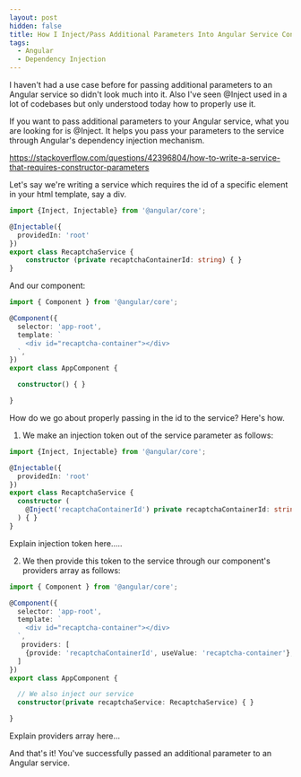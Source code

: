 ```yaml
---
layout: post
hidden: false
title: How I Inject/Pass Additional Parameters Into Angular Service Constructors
tags:
  - Angular
  - Dependency Injection
---
```

I haven't had a use case before for passing additional parameters to an Angular service so didn't look much into it. Also I've seen @Inject used in a lot of codebases but only understood today how to properly use it.

If you want to pass additional parameters to your Angular service, what you are looking for is @Inject. It helps you pass your parameters to the service through Angular's dependency injection mechanism.

https://stackoverflow.com/questions/42396804/how-to-write-a-service-that-requires-constructor-parameters

Let's say we're writing a service which requires the id of a specific element in your html template, say a div. 

```typescript
import {Inject, Injectable} from '@angular/core';

@Injectable({
  providedIn: 'root'
})
export class RecaptchaService {
    constructor (private recaptchaContainerId: string) { }
}
```

And our component:

```typescript
import { Component } from '@angular/core';

@Component({
  selector: 'app-root',
  template: `
    <div id="recaptcha-container"></div>
  `,
})
export class AppComponent {

  constructor() { }

}
```

How do we go about properly passing in the id to the service? Here's how.

1. We make an injection token out of the service parameter as follows:

```typescript
import {Inject, Injectable} from '@angular/core';

@Injectable({
  providedIn: 'root'
})
export class RecaptchaService {
  constructor (
    @Inject('recaptchaContainerId') private recaptchaContainerId: string
  ) { }
}
```

Explain injection token here.....

2. We then provide this token to the service through our component's providers array as follows:

```typescript
import { Component } from '@angular/core';

@Component({
  selector: 'app-root',
  template: `
    <div id="recaptcha-container"></div>
  `,
   providers: [
    {provide: 'recaptchaContainerId', useValue: 'recaptcha-container'},
  ]
})
export class AppComponent {

  // We also inject our service
  constructor(private recaptchaService: RecaptchaService) { }

}
```

Explain providers array here...

And that's it! You've successfully passed an additional parameter to an Angular service.
